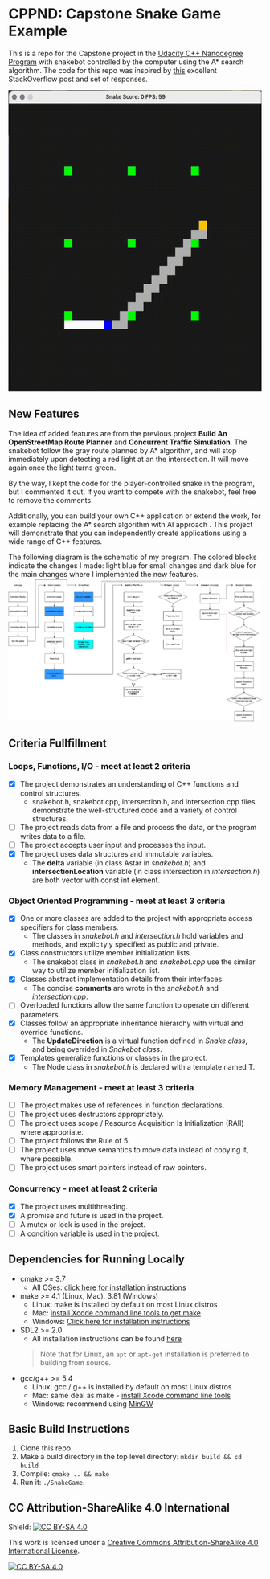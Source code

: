 # CPPND: Capstone Snake Game Example

This is a repo for the Capstone project in the [Udacity C++ Nanodegree Program](https://www.udacity.com/course/c-plus-plus-nanodegree--nd213) with snakebot controlled by the computer using the A* search algorithm. The code for this repo was inspired by [this](https://codereview.stackexchange.com/questions/212296/snake-game-in-c-with-sdl) excellent StackOverflow post and set of responses.

<img src="snakebot.gif" width="600" height="600"/>

## New Features

The idea of added features are from the previous project **Build An OpenStreetMap Route Planner** and **Concurrent Traffic Simulation**. The snakebot follow the gray route planned by A* algorithm, and will stop immediately upon detecting a red light at an the intersection. It will move again once the light turns green.

By the way, I kept the code for the player-controlled snake in the program, but I commented it out. If you want to compete with the snakebot, feel free to remove the comments.

Additionally, you can build your own C++ application or extend the work, for example replacing the A* search algorithm with AI approach . This project will demonstrate that you can independently create applications using a wide range of C++ features.

The following diagram is the schematic of my program. The colored blocks indicate the changes I made: light blue for small changes and dark blue for the main changes where I implemented the new features.
<img src="SnakeGame_ProgramSchmetic.png"/>

## Criteria Fullfillment
### Loops, Functions, I/O - meet at least 2 criteria
- [x] The project demonstrates an understanding of C++ functions and control structures.
  * snakebot.h, snakebot.cpp, intersection.h, and intersection.cpp files demonstrate the well-structured code and a variety of control structures.
- [ ] The project reads data from a file and process the data, or the program writes data to a file.
- [ ] The project accepts user input and processes the input.
- [x] The project uses data structures and immutable variables.
  * The **delta** variable (in class Astar in *snakebot.h*) and **intersectionLocation** variable (in class intersection in *intersection.h*) are both vector with const int element.
  
### Object Oriented Programming - meet at least 3 criteria
- [x] One or more classes are added to the project with appropriate access specifiers for class members.
  *  The classes in *snakebot.h* and *intersection.h* hold variables and methods, and explicityly specified as public and private.
- [x] Class constructors utilize member initialization lists.
  *  The snakebot class in *snakebot.h* and *snakebot.cpp* use the similar way to utilize member initialization list.
- [x] Classes abstract implementation details from their interfaces.
  *  The concise **comments** are wrote in the *snakebot.h* and *intersection.cpp*.
- [ ] Overloaded functions allow the same function to operate on different parameters.
- [x] Classes follow an appropriate inheritance hierarchy with virtual and override functions.
  *  The **UpdateDirection** is a virtual function defined in *Snake class*, and being overrided in *Snakebot class*.
- [x] Templates generalize functions or classes in the project.
  *  The Node class in *snakebot.h* is declared with a template named T.

### Memory Management - meet at least 3 criteria
- [ ] The project makes use of references in function declarations.
- [ ] The project uses destructors appropriately.
- [ ] The project uses scope / Resource Acquisition Is Initialization (RAII) where appropriate.
- [ ] The project follows the Rule of 5.
- [ ] The project uses move semantics to move data instead of copying it, where possible.
- [ ] The project uses smart pointers instead of raw pointers.

### Concurrency - meet at least 2 criteria
- [x] The project uses multithreading.
- [x] A promise and future is used in the project.
- [ ] A mutex or lock is used in the project.
- [ ] A condition variable is used in the project.

## Dependencies for Running Locally
* cmake >= 3.7
  * All OSes: [click here for installation instructions](https://cmake.org/install/)
* make >= 4.1 (Linux, Mac), 3.81 (Windows)
  * Linux: make is installed by default on most Linux distros
  * Mac: [install Xcode command line tools to get make](https://developer.apple.com/xcode/features/)
  * Windows: [Click here for installation instructions](http://gnuwin32.sourceforge.net/packages/make.htm)
* SDL2 >= 2.0
  * All installation instructions can be found [here](https://wiki.libsdl.org/Installation)
  >Note that for Linux, an `apt` or `apt-get` installation is preferred to building from source. 
* gcc/g++ >= 5.4
  * Linux: gcc / g++ is installed by default on most Linux distros
  * Mac: same deal as make - [install Xcode command line tools](https://developer.apple.com/xcode/features/)
  * Windows: recommend using [MinGW](http://www.mingw.org/)

## Basic Build Instructions

1. Clone this repo.
2. Make a build directory in the top level directory: `mkdir build && cd build`
3. Compile: `cmake .. && make`
4. Run it: `./SnakeGame`.


## CC Attribution-ShareAlike 4.0 International


Shield: [![CC BY-SA 4.0][cc-by-sa-shield]][cc-by-sa]

This work is licensed under a
[Creative Commons Attribution-ShareAlike 4.0 International License][cc-by-sa].

[![CC BY-SA 4.0][cc-by-sa-image]][cc-by-sa]

[cc-by-sa]: http://creativecommons.org/licenses/by-sa/4.0/
[cc-by-sa-image]: https://licensebuttons.net/l/by-sa/4.0/88x31.png
[cc-by-sa-shield]: https://img.shields.io/badge/License-CC%20BY--SA%204.0-lightgrey.svg
